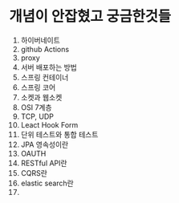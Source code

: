 # 개념이 안잡혔고 궁금한것들

1. 하이버네이트
2. github Actions
3. proxy
4. 서버 배포하는 방법
5. 스프링 컨테이너
6. 스프링 코어
7. 소켓과 웹소켓
8. OSI 7계층
9. TCP, UDP
10. Leact Hook Form
11. 단위 테스트와 통합 테스트
12. JPA 영속성이란
13. OAUTH
14. RESTful API란
15. CQRS란
16. elastic search란
17. 
